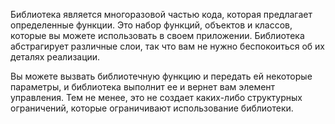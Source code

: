 Библиотека является многоразовой частью кода, которая предлагает определенные функции. Это набор функций, объектов и классов, которые вы можете использовать в своем приложении. Библиотека абстрагирует различные слои, так что вам не нужно беспокоиться об их деталях реализации.

Вы можете вызвать библиотечную функцию и передать ей некоторые параметры, и библиотека выполнит ее и вернет вам элемент управления. Тем не менее, это не создает каких-либо структурных ограничений, которые ограничивают использование библиотеки. 
